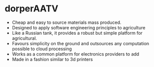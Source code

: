 # dorperAATV


- Cheap and easy to source materials mass produced.
- Designed to apply software engineering principles to agriculture
- Like a Russian tank, it provides a robust but simple platform for agricultural.
- Favours simplicity on the ground and outsources any computation possible to cloud processing
- Works as a common platform for electronics providers to add 
- Made in a fashion similar to 3d printers
